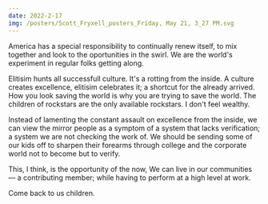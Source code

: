 ```yaml
---
date: 2022-2-17
img: /posters/Scott_Fryxell_posters_Friday, May 21, 3_27 PM.svg
---
```


America has a special responsibility to continually renew itself, to mix together and look to the oportunities in the swirl. We are the world's experiment in regular folks getting along.

Elitisim hunts all successfull culture. It's a rotting from the inside. A culture creates excellence, elitisim celebrates it;  a shortcut for the already arrived. How you look saving the world is why you are trying to save the world. The children of rockstars are the only available rockstars. I don't feel wealthy.

Instead of lamenting the constant assault on excellence from the inside, we can view the mirror people as a symptom of a system that lacks verification; a system we are not checking the work of. We should be sending some of our kids off to sharpen their forearms through college and the corporate world not to become but to verify.

This, I think, is the opportunity of the now, We can live in our communities — a contributing member; while having to perform at a high level at work.

Come back to us children.
